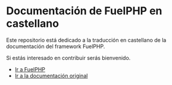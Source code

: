 # Documentación de FuelPHP en castellano
Este repositorio está dedicado a la traducción en castellano de la documentación del framework FuelPHP.

Si estás interesado en contribuir serás bienvenido.

* [Ir a FuelPHP](http://fuelphp.com/docs/)
* [Ir a la documentación original](http://fuelphp.com/docs/)
